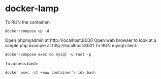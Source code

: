 # docker-lamp

To RUN the container:
```
docker-compose up -d
```
Open phpmyadmin at http://localhost:8000 Open web browser to look at a simple php example at http://localhost:8001
To RUN mysql client:
```
docker-compose exec db mysql -u root -p
```

To access bash:
```
docker exec -it <www container's id> bash
```
